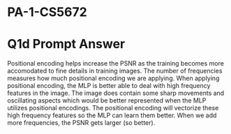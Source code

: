 # PA-1-CS5672

# Q1d Prompt Answer

Positional encoding helps increase the PSNR as the training becomes more accomodated to fine details in training images. The number of frequencies measures how much positional encoding we are applying. When applying positional encoding, the MLP is better able to deal with high frequency features in the image. The image does contain some sharp movements and oscillating aspects which would be better represented when the MLP utilizes positional encodings. The positional encoding will vectorize these high frequency features so the MLP can learn them better. When we add more frequencies, the PSNR gets larger (so better).
